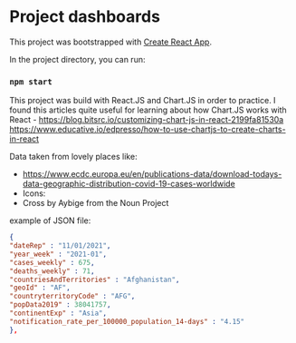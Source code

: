 # Project dashboards

This project was bootstrapped with [Create React App](https://github.com/facebook/create-react-app).

In the project directory, you can run:

### `npm start`

This project was build with React.JS and Chart.JS in order to practice.
I found this articles quite useful for learning about how Chart.JS works with React -
https://blog.bitsrc.io/customizing-chart-js-in-react-2199fa81530a
https://www.educative.io/edpresso/how-to-use-chartjs-to-create-charts-in-react


Data taken from lovely places like:

- https://www.ecdc.europa.eu/en/publications-data/download-todays-data-geographic-distribution-covid-19-cases-worldwide
- Icons:
- Cross by Aybige from the Noun Project

example of JSON file:
```json 
{
"dateRep" : "11/01/2021",
"year_week" : "2021-01",
"cases_weekly" : 675,
"deaths_weekly" : 71,
"countriesAndTerritories" : "Afghanistan",
"geoId" : "AF",
"countryterritoryCode" : "AFG",
"popData2019" : 38041757,
"continentExp" : "Asia",
"notification_rate_per_100000_population_14-days" : "4.15"
},
```
